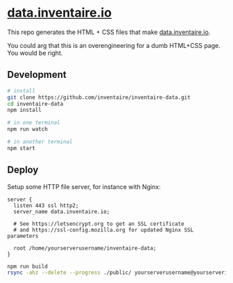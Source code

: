 # [data.inventaire.io](https://data.inventaire.io)

This repo generates the HTML + CSS files that make [data.inventaire.io](https://data.inventaire.io).

You could arg that this is an overengineering for a dumb HTML+CSS page. You would be right.

## Development
```sh
# install
git clone https://github.com/inventaire/inventaire-data.git
cd inventaire-data
npm install

# in one terminal
npm run watch

# in another terminal
npm start
```

## Deploy
Setup some HTTP file server, for instance with Nginx:
```nginx
server {
  listen 443 ssl http2;
  server_name data.inventaire.io;

  # See https://letsencrypt.org to get an SSL certificate
  # and https://ssl-config.mozilla.org for updated Nginx SSL parameters

  root /home/yourserverusername/inventaire-data;
}
```

```sh
npm run build
rsync -ahz --delete --progress ./public/ yourserverusername@yourserverip:~/inventaire-data
```
